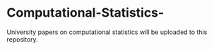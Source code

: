 # Computational-Statistics-
University papers on computational statistics will be uploaded to this repository.

